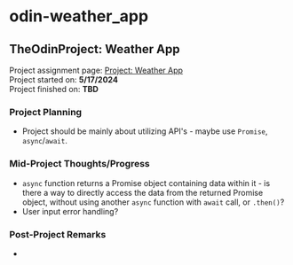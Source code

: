 # odin-weather_app
## TheOdinProject: Weather App
Project assignment page: [Project: Weather App](https://www.theodinproject.com/lessons/node-path-javascript-weather-app)\
Project started on: **5/17/2024**\
Project finished on: **TBD**

### Project Planning
- Project should be mainly about utilizing API's - maybe use `Promise`, `async`/`await`.

### Mid-Project Thoughts/Progress
- `async` function returns a Promise object containing data within it - is there a way to directly access the data from the returned Promise object, without using another `async` function with `await` call, or `.then()`?
- User input error handling?

### Post-Project Remarks
- 
